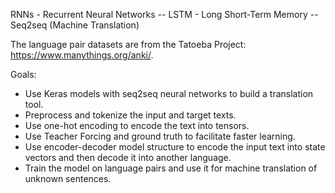 RNNs - Recurrent Neural Networks -- LSTM - Long Short-Term Memory -- Seq2seq (Machine Translation)

The language pair datasets are from the Tatoeba Project: https://www.manythings.org/anki/.

Goals:
- Use Keras models with seq2seq neural networks to build a translation tool.
- Preprocess and tokenize the input and target texts.
- Use one-hot encoding to encode the text into tensors.
- Use Teacher Forcing and ground truth to facilitate faster learning.
- Use encoder-decoder model structure to encode the input text into state vectors and then decode it into another language.
- Train the model on language pairs and use it for machine translation of unknown sentences.
